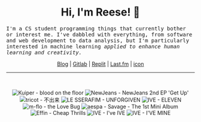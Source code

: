 <h1 align="center">Hi, I'm Reese! 👋</h1>

<p><samp>I'm a CS student programming things that currently bother or interest me. I've dabbled with everything, from software and web development to data analysis, but I'm particularly interested in machine learning <i>applied to enhance human learning and creativity.</i></p></samp>

<p align="center">
 <a href="https://renys.dev">Blog</a> | <a href="https://gitlab.com/renys">Gitlab</a> | <a href="https://replit.com/@renys">Replit</a> | <a href="https://last.fm/user/i-dle">Last.fm</a> | <a href="https://picrew.me/en/image_maker/2243240">icon</a>
</p>

<hr class="dotted">
<br>
<!-- lastfm -->
<p align="center"><img src="https://lastfm.freetls.fastly.net/i/u/64s/0f704912d08d772f8707df9933316a20.jpg" title="Kuiper - blood on the floor"> <img src="https://lastfm.freetls.fastly.net/i/u/64s/dc24b237f51f88ff55af03ec47710e4f.jpg" title="NewJeans - NewJeans 2nd EP 'Get Up'"> <img src="https://lastfm.freetls.fastly.net/i/u/64s/62a9d6c8e0190d45526edfe0acc9e5a9.jpg" title="tricot - 不出来"> <img src="https://lastfm.freetls.fastly.net/i/u/64s/3440483112bc2197eb2f0be4e83523b0.jpg" title="LE SSERAFIM - UNFORGIVEN"> <img src="https://lastfm.freetls.fastly.net/i/u/64s/df2093a56e91ae377d451d6b62a8088b.png" title="IVE - ELEVEN"> <img src="https://lastfm.freetls.fastly.net/i/u/64s/252718c15e54431099d50b09dc99091f.png" title="m-flo - the Love Bug"> <img src="https://lastfm.freetls.fastly.net/i/u/64s/ac2f1bc2e1dc090214af7075680eb5a9.jpg" title="aespa - Savage - The 1st Mini Album"> <img src="https://lastfm.freetls.fastly.net/i/u/64s/8ce3c4e4d7a4cd419f59e0363b204f57.jpg" title="Effin - Cheap Thrills"> <img src="https://lastfm.freetls.fastly.net/i/u/64s/8367b4052df93d73a575aa4b7483ea71.jpg" title="IVE - I've IVE"> <img src="https://lastfm.freetls.fastly.net/i/u/64s/477f82589c42bb5ca605d0d641ed9ce8.jpg" title="IVE - I'VE MINE"> </p>
